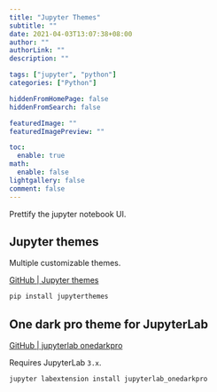 ```yaml
---
title: "Jupyter Themes"
subtitle: ""
date: 2021-04-03T13:07:38+08:00
author: ""
authorLink: ""
description: ""

tags: ["jupyter", "python"]
categories: ["Python"]

hiddenFromHomePage: false
hiddenFromSearch: false

featuredImage: ""
featuredImagePreview: ""

toc:
  enable: true
math:
  enable: false
lightgallery: false
comment: false
---
```


Prettify the jupyter notebook UI.

<!--more-->

## Jupyter themes

Multiple customizable themes.

[GitHub | Jupyter themes](https://github.com/dunovank/jupyter-themes)

```bash
pip install jupyterthemes
```

## One dark pro theme for JupyterLab

[GitHub | jupyterlab onedarkpro](https://github.com/johnnybarrels/jupyterlab_onedarkpro)

Requires JupyterLab `3.x`.

```bash
jupyter labextension install jupyterlab_onedarkpro
```
